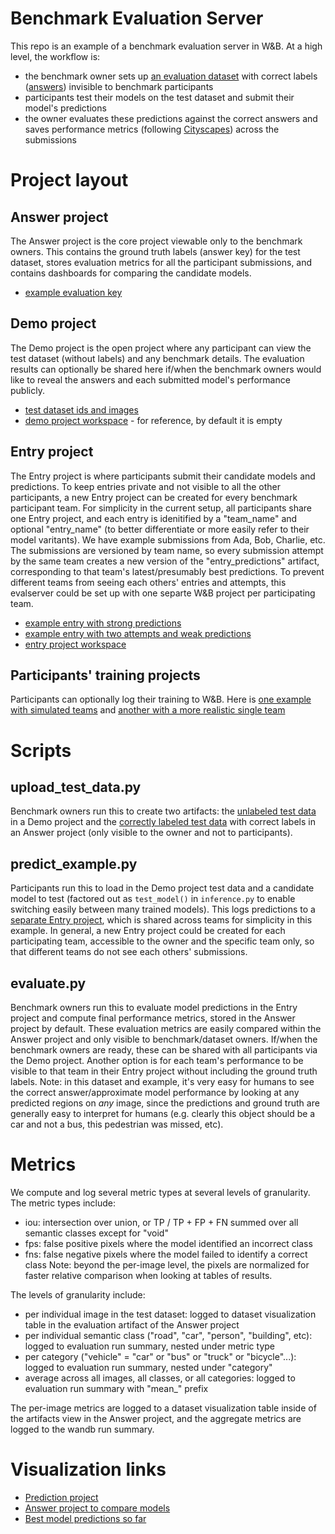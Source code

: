 # Benchmark Evaluation Server

This repo is an example of a benchmark evaluation server in W&B.
At a high level, the workflow is:
- the benchmark owner sets up [an evaluation dataset](https://wandb.ai/stacey/evalserver_test/artifacts/test_dataset/test_data/63753dbf2199578d8fcb/files/test_data.table.json) with correct labels ([answers](https://wandb.ai/stacey/evalserver_answers/artifacts/labeled_test_dataset/answer_key/565a82d0b381f02ec032/files/answer_key.table.json)) invisible to benchmark participants
- participants test their models on the test dataset and submit their model's predictions
- the owner evaluates these predictions against the correct answers and saves performance metrics (following [Cityscapes](https://www.cityscapes-dataset.com/benchmarks/#scene-labeling-task)) across the submissions

# Project layout

## Answer project

The Answer project is the core project viewable only to the benchmark owners. This contains the ground truth labels (answer key) for the test dataset, stores evaluation metrics for all the participant submissions, and contains dashboards for comparing the candidate models.
* [example evaluation key](https://wandb.ai/stacey/evalserver_answers/artifacts/labeled_test_dataset/answer_key/565a82d0b381f02ec032/files/answer_key.table.json)

## Demo project

The Demo project is the open project where any participant can view the test dataset (without labels) and any benchmark details. The evaluation results can optionally be shared here if/when the benchmark owners would like to reveal the answers and each submitted model's performance publicly.
* [test dataset ids and images](https://wandb.ai/stacey/evalserver_test/artifacts/test_dataset/test_data/63753dbf2199578d8fcb/files/test_data.table.json)
* [demo project workspace](https://wandb.ai/stacey/evalserver_test/) - for reference, by default it is empty

## Entry project

The Entry project is where participants submit their candidate models and predictions. To keep entries private and not visible to all the other participants, a new Entry project can be created for every benchmark participant team. For simplicity in the current setup, all participants share one Entry project, and each entry is idenitified by a "team_name" and optional "entry_name" (to better differentiate or more easily refer to their model varitants). We have example submissions from Ada, Bob, Charlie, etc. The submissions are versioned by team name, so every submission attempt by the same team creates a new version of the "entry_predictions" artifact, corresponding to that team's latest/presumably best predictions. To prevent different teams from seeing each others' entries and attempts, this evalserver could be set up with one separte W&B project per participating team.
* [example entry with strong predictions](https://wandb.ai/stacey/evalserver_entry/artifacts/entry_predictions/entry_Daenerys/7328219b584e0361a99a/files/test_results.table.json)
* [example entry with two attempts and weak predictions](https://wandb.ai/stacey/evalserver_entry/artifacts/entry_predictions/entry_Ada/764c8a1319ba8922557a/files/test_results.table.json)
* [entry project workspace](https://wandb.ai/stacey/evalserve_entry/)

## Participants' training projects

Participants can optionally log their training to W&B. Here is [one example with simulated teams](https://wandb.ai/stacey/segment_dsviz) and [another with a more realistic single team](https://wandb.ai/stacey/dsviz-demo)

# Scripts

## upload_test_data.py

Benchmark owners run this to create two artifacts: the [unlabeled test data](https://wandb.ai/stacey/evalserver_test/artifacts/test_dataset/test_data/63753dbf2199578d8fcb/files/test_data.table.json)  in a Demo project and the [correctly labeled test data](https://wandb.ai/stacey/evalserver_answers/artifacts/labeled_test_dataset/answer_key/565a82d0b381f02ec032/files/answer_key.table.json)  with correct labels in an Answer project (only visible to the owner and not to participants).

## predict_example.py

Participants run this to load in the Demo project test data and a candidate model to test (factored out as `test_model()` in `inference.py` to enable switching easily between many trained models). This logs predictions to a [separate Entry project](https://wandb.ai/stacey/segment_dsviz), which is shared across teams for simplicity in this example. In general, a new Entry project could be created for each participating team, accessible to the owner and the specific team only, so that different teams do not see each others' submissions.

## evaluate.py

Benchmark owners run this to evaluate model predictions in the Entry project and compute final performance metrics, stored in the Answer project by default. These evaluation metrics are easily compared within the Answer project and only visible to benchmark/dataset owners. If/when the benchmark owners are ready, these can be shared with all participants via the Demo project. Another option is for each team's performance to be visible to that team in their Entry project without including the ground truth labels. Note: in this dataset and example, it's very easy for humans to see the correct answer/approximate model performance by looking at any predicted regions on _any_ image, since the predictions and ground truth are generally easy to interpret for humans (e.g. clearly this object should be a car and not a bus, this pedestrian was missed, etc). 

# Metrics

We compute and log several metric types at several levels of granularity.
The metric types include:
* iou: intersection over union, or TP / TP + FP + FN summed over all semantic classes except for "void"  
* fps: false positive pixels where the model identified an incorrect class
* fns: false negative pixels where the model failed to identify a correct class
Note: beyond the per-image level, the pixels are normalized for faster relative comparison when looking at tables of results.

The levels of granularity include:
* per individual image in the test dataset: logged to dataset visualization table in the evaluation artifact of the Answer project
* per individual semantic class ("road", "car", "person", "building", etc): logged to evaluation run summary, nested under metric type
* per category ("vehicle" = "car" or "bus" or "truck" or "bicycle"...): logged to evaluation run summary, nested under "category"
* average across all images, all classes, or all categories: logged to evaluation run summary with "mean_" prefix

The per-image metrics are logged to a dataset visualization table inside of the artifacts view in the Answer project, and the aggregate metrics are logged to the wandb run summary.

# Visualization links

* [Prediction project](https://wandb.ai/stacey/evalserve_predict)
* [Answer project to compare models](https://wandb.ai/stacey/answers_evalserve)
* [Best model predictions so far](https://wandb.ai/stacey/answers_evalserve/artifacts/results/eval_results/8c1729d783f95e3d037a)
